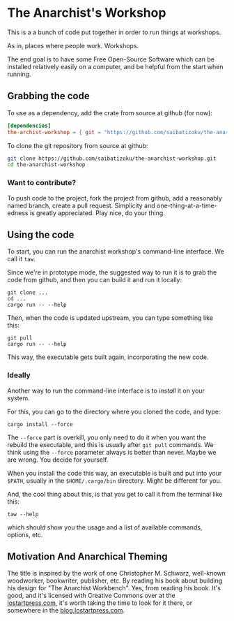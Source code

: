 # The Anarchist's Workshop

This is a a bunch of code put together in order to run things at workshops.

As in, places where people work. Workshops.

The end goal is to have some Free Open-Source Software which can be installed
relatively easily on a computer, and be helpful from the start when running.

## Grabbing the code

To use as a dependency, add the crate from source at github (for  now):
```toml
[dependencies]
the-archist-workshop = { git = "https://github.com/saibatizoku/the-anarchist-workshop.git" }
```

To clone the git repository from source at github:
```sh
git clone https://github.com/saibatizoku/the-anarchist-workshop.git
cd the-anarchist-workshop
```

### Want to contribute?

To push code to the project, fork the project from github, add a reasonably named branch,
create a pull request. Simplicity and one-thing-at-a-time-edness is greatly appreciated. Play
nice, do your thing.

## Using the code

To start, you can run the anarchist workshop's command-line interface. We call it `taw`.

Since we're in prototype mode, the suggested way to run it is to grab the code from github, and
then you can build it and run it locally:

```
git clone ...
cd ...
cargo run -- --help
```

Then, when the code is updated upstream, you can type something like this:

```
git pull
cargo run -- --help
```

This way, the executable gets built again, incorporating the new code.

### Ideally

Another way to run the command-line interface is to _install_ it on your system.

For this, you can go to the directory where you cloned the code, and type:

`cargo install --force`

The `--force` part is overkill, you only need to do it when you want the
rebuild the executable, and this is usually after `git pull` commands. We think using the `--force`
parameter always is better than never. Maybe we are wrong. You decide for yourself.

When you install the code this way, an executable is built and put into your `$PATH`, usually
in the `$HOME/.cargo/bin` directory. Might be different for you.

And, the cool thing about this, is that you get to call it from the terminal like this:

```
taw --help
```

which should show you the usage and a list of available commands, options, etc.

## Motivation And Anarchical Theming

The title is inspired by the work of one Christopher M. Schwarz, well-known woodworker,
bookwriter, publisher, etc. By reading his book about building his design for "The Anarchist Workbench".
Yes, from reading his book. It's good, and it's licensed with Creative Commons over at the
[lostartpress.com](https://lostartpress.com), it's worth taking the time to look for it there, or somewhere in the
[blog.lostartpress.com](https://blog.lostartpress.com).

